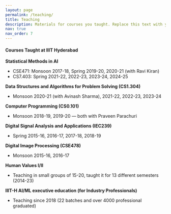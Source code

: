 ```yaml
---
layout: page
permalink: /teaching/
title: Teaching
description: Materials for courses you taught. Replace this text with your description.
nav: true
nav_order: 7
---
```


#### Courses Taught at IIIT Hyderabad

**Statistical Methods in AI**
- CSE471: Monsoon 2017-18, Spring 2019-20, 2020-21 (with Ravi Kiran)  
- CS7.403: Spring 2021-22, 2022-23, 2023-24, 2024-25  

**Data Structures and Algorithms for Problem Solving (CS1.304)**
- Monsoon 2020-21 (with Avinash Sharma), 2021-22, 2022-23, 2023-24  

**Computer Programming (CS0.101)**
- Monsoon 2018-19, 2019-20 — both with Praveen Parachuri  

**Digital Signal Analysis and Applications (IEC239)**
- Spring 2015-16, 2016-17, 2017-18, 2018-19  

**Digital Image Processing (CSE478)**
- Monsoon 2015-16, 2016-17  

**Human Values I/II** 
- Teaching in small groups of 15-20, taught it for 13 different semesters (2014-23)

**IIIT-H AI/ML executive education (for Industry Professionals)**
- Teaching since 2018 (22 batches and over 4000 professional graduated)
